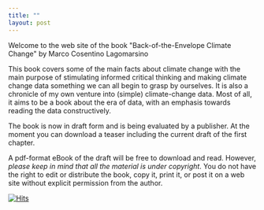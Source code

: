 ```yaml
---
title: ""
layout: post
---
```


Welcome to the web site of the book "Back-of-the-Envelope Climate Change"
by Marco Cosentino Lagomarsino

This book covers some of the main facts about climate change with the main purpose of stimulating informed critical thinking and making climate change data something we can all begin to grasp by ourselves. It is also a chronicle of my own venture into (simple) climate-change data. Most of all, it aims to be a book about the era of data, with an emphasis towards reading the data constructively.

The book is now in draft form and is being evaluated by a publisher. At the moment you can download a teaser including the current draft of the first chapter. 

A pdf-format eBook of the draft will be free to download and read. However, *please keep in mind that all the material is under copyright*. You do not have the right to edit or distribute the book, copy it, print it, or post it on a web site without explicit permission from the author. 

[![Hits](https://hits.seeyoufarm.com/api/count/incr/badge.svg?url=https%3A%2F%2Fmcltone.github.io%2Fboe&count_bg=%23AEB6A7&title_bg=%239F9A9A&icon=mixcloud.svg&icon_color=%23D7D9E8&title=thank+you+for+visiting&edge_flat=false)](https://hits.seeyoufarm.com)

<!-- excerpt_separator -->

